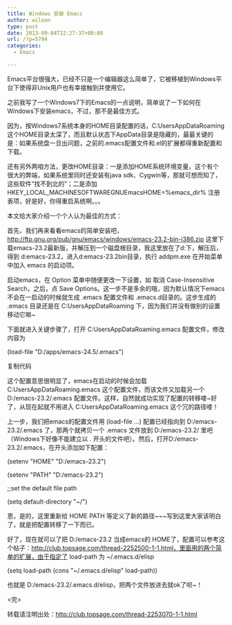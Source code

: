 ```yaml
---
title: Windows 安装 Emacs
author: wiloon
type: post
date: 2013-09-04T12:27:37+00:00
url: /?p=5794
categories:
  - Emacs

---
```


Emacs平台很强大，已经不只是一个编辑器这么简单了，它被移植到Windows平台下使得非Unix用户也有幸接触到并使用它。

之前我写了一个Windows7下的Emacs的一点说明，简单说了一下如何在Windows下安装emacs，不过，那不是最佳方式。


因为，按Windows7系统本身的HOME目录配置的话，C:Users<username>AppDataRoaming 这个HOME目录太深了，而且默认状态下AppData目录是隐藏的，最最关键的是：如果系统盘一旦出问题，之前的.emacs配置文件和.el的扩展都得重新配置和下载。


还有另外两咱方法，更改HOME目录：一是添加HOME系统环境变量，这个有个很大的弊端，如果系统里同时还安装有java sdk、Cygwin等，那就可想而知了，这些软件“找不到北的”；二是添加 HKEY\_LOCAL\_MACHINESOFTWAREGNUEmacsHOME=%emacs_dir% 注册表项，好是好，你得重启系统啊。。。


本文给大家介绍一个个人认为最佳的方式：


首先，我们再来看看emacs的简单安装吧，http://ftp.gnu.org/pub/gnu/emacs/windows/emacs-23.2-bin-i386.zip 这里下载emacs-23.2最新版，并解压到一个磁盘根目录，我这里放在了d:下，解压后，得到 d:emacs-23.2，进入d:emacs-23.2bin目录，执行 addpm.exe 在开始菜单中加入 emacs 的启动项。


启动emacs，在 Option 菜单中随便更改一下设置，如 取消 Case-Insensitive Search，之后，点 Save Options。这一步不是多余的哦，因为默认情况下emacs不会在一启动的时候就生成 .emacs 配置文件和 .emacs.d目录的。这步生成的 .emacs 目录还是在 C:Users<username>AppDataRoaming 下，因为我们并没有做别的设置移动它嘛~


下面就进入关键步骤了，打开 C:Users<username>AppDataRoaming.emacs 配置文件，修改内容为

(load-file "D:/apps/emacs-24.5/.emacs")

复制代码

这个配置意思很明显了，emacs在启动的时候会加载 C:Users<username>AppDataRoaming.emacs 这个配置文件，而该文件又加载另一个 D:/emacs-23.2/.emacs 配置文件。这样，自然就成功实现了配置的转移喽~好了，从现在起就不用进入 C:Users<username>AppDataRoaming.emacs 这个冗的路径喽！


上一步，我们把emacs的配置文件用 (load-file ...) 配置已经指向到 D:/emacs-23.2/.emacs 了，那两个就拷贝一个 .emacs 文件放到 D:/emacs-23.2/ 里吧（Windows下好像不能建立以 . 开头的文件吧）。然后，打开D:/emacs-23.2/.emacs，在开头添加如下配置：

(setenv "HOME" "D:/emacs-23.2")

(setenv "PATH" "D:/emacs-23.2")

;;set the default file path

(setq default-directory "~/")


恩，是的，这里重新给 HOME PATH 等定义了新的路径~~~写到这里大家该明白了，就是把配置转移了一下而已。


好了，现在就可以了把 D:/emacs-23.2 当成emacs的 HOME了，配置可以参考这个帖子：http://club.topsage.com/thread-2252500-1-1.html，里面用的两个简单的扩展，由于指定了 load-path 为 ~/.emacs.d/elisp

(setq load-path (cons "~/.emacs.d/elisp" load-path))


也就是 D:/emacs-23.2/.emacs.d/elisp，把两个文件放进去就ok了呗~！


<完>


转载请注明出处：http://club.topsage.com/thread-2253070-1-1.html
